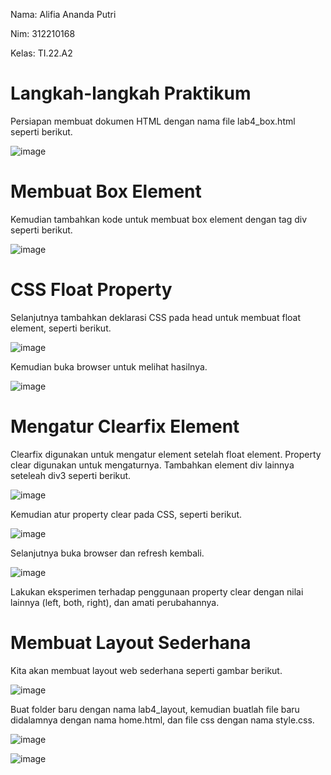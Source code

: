 Nama: Alifia Ananda Putri

Nim: 312210168

Kelas: TI.22.A2

# Langkah-langkah Praktikum

Persiapan membuat dokumen HTML dengan nama file lab4_box.html seperti berikut.

![image](https://github.com/Alifiananda06/Lab4Web/assets/115884834/662ae750-1d9a-423f-937d-0da594716025)


# Membuat Box Element

Kemudian tambahkan kode untuk membuat box element dengan tag div seperti berikut.

![image](https://github.com/Alifiananda06/Lab4Web/assets/115884834/3d6b2f99-d5e5-4355-ade6-65bfeb6670b1)


# CSS Float Property

Selanjutnya tambahkan deklarasi CSS pada head untuk membuat float element, seperti berikut.

![image](https://github.com/Alifiananda06/Lab4Web/assets/115884834/799bd947-1fc2-45a0-8113-8e9be20db952)


Kemudian buka browser untuk melihat hasilnya.

![image](https://github.com/Alifiananda06/Lab4Web/assets/115884834/71cb97f2-7c76-4532-8c45-79c69bb2d1a7)


# Mengatur Clearfix Element

Clearfix digunakan untuk mengatur element setelah float element. Property clear digunakan untuk
mengaturnya. Tambahkan element div lainnya seteleah div3 seperti berikut.

![image](https://github.com/Alifiananda06/Lab4Web/assets/115884834/c4ad3df0-0439-4093-b917-969972d5395d)


Kemudian atur property clear pada CSS, seperti berikut.

![image](https://github.com/Alifiananda06/Lab4Web/assets/115884834/2725fdec-9025-47a3-b192-8310b412c43e)


Selanjutnya buka browser dan refresh kembali.

![image](https://github.com/Alifiananda06/Lab4Web/assets/115884834/a46bee34-19a2-4aa4-89b3-673209dc5941)


Lakukan eksperimen terhadap penggunaan property clear dengan nilai lainnya (left, both, right),
dan amati perubahannya.


# Membuat Layout Sederhana

Kita akan membuat layout web sederhana seperti gambar berikut.

![image](https://github.com/Alifiananda06/Lab4Web/assets/115884834/41b379c9-9c7f-4f26-850b-40e8283e0055)


Buat folder baru dengan nama lab4_layout, kemudian buatlah file baru didalamnya dengan nama
home.html, dan file css dengan nama style.css.

![image](https://github.com/Alifiananda06/Lab4Web/assets/115884834/83073e21-0031-4fd8-bd7a-63b4f31e5d89)


![image](https://github.com/Alifiananda06/Lab4Web/assets/115884834/a3baeac6-afa4-4393-bc9e-b6e213fcec68)







